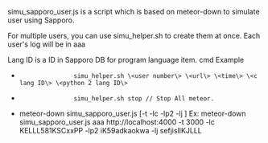 simu_sapporo_user.js is a script which is based on meteor-down to simulate user using Sapporo.

For multiple users, you can use simu_helper.sh to create them at once.
Each user's log will be in aaa<user number>

Lang ID is a ID in Sapporo DB for program language item.
cmd Example
*                    simu_helper.sh \<user number\> \<url\> \<time\> \<c lang ID\> \<python 2 lang ID\>
*                    simu_helper.sh stop // Stop All meteor.
*   meteor-down simu_sapporo_user.js <user> <url> [-t <delay time> -lc <c ID> -lp2 <python2 ID> -lj <java ID>]
    Ex:
      meteor-down simu_sapporo_user.js aaa http://localhost:4000 -t 3000 -lc KELLL581KSCxxPP -lp2 iK59adkaokwa -lj sefjislIKJLLL


